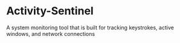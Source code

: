 # Activity-Sentinel
A  system monitoring tool that is built for tracking keystrokes, active windows, and network connections
